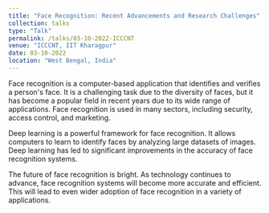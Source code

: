 ```yaml
---
title: "Face Recognition: Recent Advancements and Research Challenges"
collection: talks
type: "Talk"
permalink: /talks/03-10-2022-ICCCNT
venue: "ICCCNT, IIT Kharagpur"
date: 03-10-2022
location: "West Bengal, India"
---
```


Face recognition is a computer-based application that identifies and verifies a person's face. It is a challenging task due to the diversity of faces, but it has become a popular field in recent years due to its wide range of applications. Face recognition is used in many sectors, including security, access control, and marketing.

Deep learning is a powerful framework for face recognition. It allows computers to learn to identify faces by analyzing large datasets of images. Deep learning has led to significant improvements in the accuracy of face recognition systems.

The future of face recognition is bright. As technology continues to advance, face recognition systems will become more accurate and efficient. This will lead to even wider adoption of face recognition in a variety of applications.